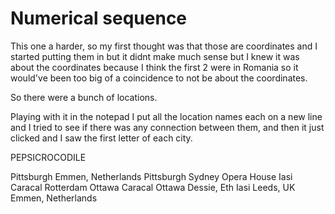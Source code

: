 # Numerical sequence

This one a harder, so my first thought was that those are coordinates and I started putting them in but it didnt make much sense but I knew it was about the coordinates because I think the first 2 were in Romania so it would've been too big of a coincidence to not be about the coordinates.

So there were a bunch of locations.

Playing with it in the notepad I put all the location names each on a new line and I tried to see if there was any connection between them,
and then it just clicked and I saw the first letter of each city.

PEPSICROCODILE

Pittsburgh
Emmen, Netherlands
Pittsburgh
Sydney Opera House
Iasi
Caracal
Rotterdam
Ottawa
Caracal
Ottawa
Dessie, Eth
Iasi
Leeds, UK
Emmen, Netherlands
